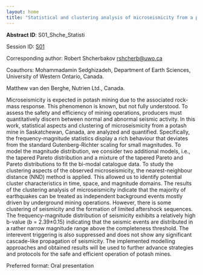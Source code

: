 ```yaml
---
layout: home
title: "Statistical and clustering analysis of microseismicity from a potash mine in Saskatchewan"
---
```



**Abstract ID**: S01_Shche_Statisti

Session ID: [S01](.)

Corresponding author: Robert Shcherbakov <a href="mailto:rshcherb@uwo.ca">rshcherb@uwo.ca</a>

Coauthors: Mohammadamin Sedghizadeh, Department of Earth Sciences, University of Western Ontario, Canada.
 
 Matthew van den Berghe, Nutrien Ltd., Canada. 

Microseismicity is expected in potash mining due to the associated rock-mass response. This phenomenon is known, but not fully understood. To assess the safety and efficiency of mining operations, producers must quantitatively discern between normal and abnormal seismic activity. In this work, statistical aspects and clustering of microseismicity from a potash mine in Saskatchewan, Canada, are analyzed and quantified. Specifically, the frequency-magnitude statistics display a rich behaviour that deviates from the standard Gutenberg-Richter scaling for small magnitudes. To model the magnitude distribution, we consider two additional models, i.e., the tapered Pareto distribution and a mixture of the tapered Pareto and Pareto distributions to fit the bi-modal catalogue data. To study the clustering aspects of the observed microseismicity, the nearest-neighbour distance (NND) method is applied. This allowed us to identify potential cluster characteristics in time, space, and magnitude domains. The results of the clustering analysis of microseismicity indicate that the majority of earthquakes can be treated as independent background events mostly driven by underground mining operations. However, there is some clustering of seismicity and the formation of limited aftershock sequences. The frequency-magnitude distribution of seismicity exhibits a relatively high b-value (b = 2.39±0.15) indicating that the seismic events are distributed in a rather narrow magnitude range above the completeness threshold. The interevent triggering is also suppressed and does not show any significant cascade-like propagation of seismicity. The implemented modelling approaches and obtained results will be used to further advance strategies and protocols for the safe and efficient operation of potash mines.

Preferred format: Oral presentation
